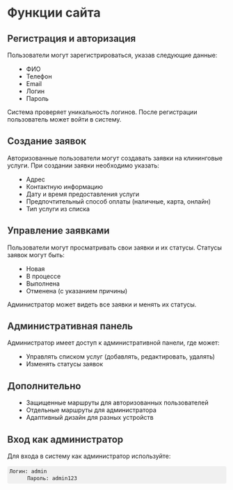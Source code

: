 <h1 style="color: #333;">Функции сайта</h1>
<h2 style="color: #333;">Регистрация и авторизация</h2>
    <p style="margin-bottom: 15px;">Пользователи могут зарегистрироваться, указав следующие данные:</p>
    <ul style="list-style-type: disc; margin-left: 20px;">
        <li>ФИО</li>
        <li>Телефон</li>
        <li>Email</li>
        <li>Логин</li>
        <li>Пароль</li>
    </ul>
    <p style="margin-bottom: 15px;">Система проверяет уникальность логинов. После регистрации пользователь может войти в систему.</p>

<h2 style="color: #333;">Создание заявок</h2>
    <p style="margin-bottom: 15px;">Авторизованные пользователи могут создавать заявки на клининговые услуги. При создании заявки необходимо указать:</p>
    <ul style="list-style-type: disc; margin-left: 20px;">
        <li>Адрес</li>
        <li>Контактную информацию</li>
        <li>Дату и время предоставления услуги</li>
        <li>Предпочтительный способ оплаты (наличные, карта, онлайн)</li>
        <li>Тип услуги из списка</li>
    </ul>
<h2 style="color: #333;">Управление заявками</h2>
    <p style="margin-bottom: 15px;">Пользователи могут просматривать свои заявки и их статусы. Статусы заявок могут быть:</p>
    <ul style="list-style-type: disc; margin-left: 20px;">
        <li>Новая</li>
        <li>В процессе</li>
        <li>Выполнена</li>
        <li>Отменена (с указанием причины)</li>
    </ul>
    <p style="margin-bottom: 15px;">Администратор может видеть все заявки и менять их статусы.</p>
<h2 style="color: #333;">Административная панель</h2>
    <p style="margin-bottom: 15px;">Администратор имеет доступ к административной панели, где может:</p>
    <ul style="list-style-type: disc; margin-left: 20px;">
        <li>Управлять списком услуг (добавлять, редактировать, удалять)</li>
        <li>Изменять статусы заявок</li>
    </ul>
<h2 style="color: #333;">Дополнительно</h2>
    <ul style="list-style-type: disc; margin-left: 20px;">
        <li>Защищенные маршруты для авторизованных пользователей</li>
        <li>Отдельные маршруты для администратора</li>
        <li>Адаптивный дизайн для разных устройств</li>
    </ul>
<h2 style="color: #333;">Вход как администратор</h2>
    <p style="margin-bottom: 15px;">Для входа в систему как администратор используйте:</p>
    <pre style="background-color: #f0f0f0; padding: 5px; border-radius: 4px;"><code>Логин: admin</code>
    <code> Пароль: admin123</code></pre>
